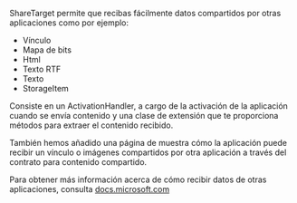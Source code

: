 ﻿ShareTarget permite que recibas fácilmente datos compartidos por otras aplicaciones como por ejemplo:

  * Vínculo
  * Mapa de bits
  * Html
  * Texto RTF
  * Texto
  * StorageItem

Consiste en un ActivationHandler, a cargo de la activación de la aplicación cuando se envía contenido y una clase de extensión que te proporciona métodos para extraer el contenido recibido.

También hemos añadido una página de muestra cómo la aplicación puede recibir un vínculo o imágenes compartidos por otra aplicación a través del contrato para contenido compartido.

Para obtener más información acerca de cómo recibir datos de otras aplicaciones, consulta 
[docs.microsoft.com](https://docs.microsoft.com/windows/uwp/app-to-app/receive-data)